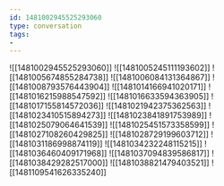 ```yaml
---
id: 1481002945525293060
type: conversation
tags:
- 
---
```

![[1481002945525293060]]
![[1481005245111193602]]
![[1481005674855284738]]
![[1481006084131364867]]
![[1481008793576443904]]
![[1481014166941020171]]
![[1481016215988547592]]
![[1481016633594363905]]
![[1481017155814572036]]
![[1481021942375362563]]
![[1481023410515894273]]
![[1481023841891753989]]
![[1481025079064641539]]
![[1481025451573358599]]
![[1481027108260429825]]
![[1481028729199603712]]
![[1481031186998874119]]
![[1481034232248115215]]
![[1481036460409171968]]
![[1481037094839586817]]
![[1481038429282517000]]
![[1481038821479403521]]
![[1481109541626335240]]

